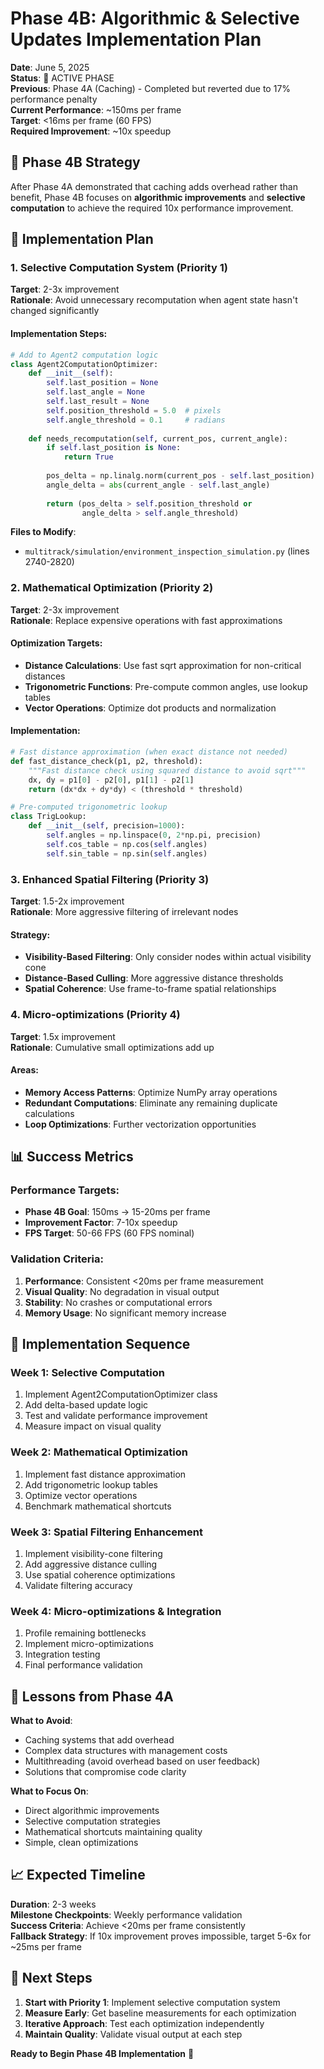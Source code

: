# Phase 4B: Algorithmic & Selective Updates Implementation Plan

**Date**: June 5, 2025  
**Status**: 🔄 ACTIVE PHASE  
**Previous**: Phase 4A (Caching) - Completed but reverted due to 17% performance penalty  
**Current Performance**: ~150ms per frame  
**Target**: <16ms per frame (60 FPS)  
**Required Improvement**: ~10x speedup  

## 🎯 Phase 4B Strategy

After Phase 4A demonstrated that caching adds overhead rather than benefit, Phase 4B focuses on **algorithmic improvements** and **selective computation** to achieve the required 10x performance improvement.

## 🔧 Implementation Plan

### 1. Selective Computation System (Priority 1)
**Target**: 2-3x improvement  
**Rationale**: Avoid unnecessary recomputation when agent state hasn't changed significantly

#### Implementation Steps:
```python
# Add to Agent2 computation logic
class Agent2ComputationOptimizer:
    def __init__(self):
        self.last_position = None
        self.last_angle = None  
        self.last_result = None
        self.position_threshold = 5.0  # pixels
        self.angle_threshold = 0.1     # radians
    
    def needs_recomputation(self, current_pos, current_angle):
        if self.last_position is None:
            return True
        
        pos_delta = np.linalg.norm(current_pos - self.last_position)
        angle_delta = abs(current_angle - self.last_angle)
        
        return (pos_delta > self.position_threshold or 
                angle_delta > self.angle_threshold)
```

**Files to Modify**:
- `multitrack/simulation/environment_inspection_simulation.py` (lines 2740-2820)

### 2. Mathematical Optimization (Priority 2)  
**Target**: 2-3x improvement  
**Rationale**: Replace expensive operations with fast approximations

#### Optimization Targets:
- **Distance Calculations**: Use fast sqrt approximation for non-critical distances
- **Trigonometric Functions**: Pre-compute common angles, use lookup tables
- **Vector Operations**: Optimize dot products and normalization

#### Implementation:
```python
# Fast distance approximation (when exact distance not needed)
def fast_distance_check(p1, p2, threshold):
    """Fast distance check using squared distance to avoid sqrt"""
    dx, dy = p1[0] - p2[0], p1[1] - p2[1]
    return (dx*dx + dy*dy) < (threshold * threshold)

# Pre-computed trigonometric lookup
class TrigLookup:
    def __init__(self, precision=1000):
        self.angles = np.linspace(0, 2*np.pi, precision)
        self.cos_table = np.cos(self.angles)
        self.sin_table = np.sin(self.angles)
```

### 3. Enhanced Spatial Filtering (Priority 3)
**Target**: 1.5-2x improvement  
**Rationale**: More aggressive filtering of irrelevant nodes

#### Strategy:
- **Visibility-Based Filtering**: Only consider nodes within actual visibility cone
- **Distance-Based Culling**: More aggressive distance thresholds
- **Spatial Coherence**: Use frame-to-frame spatial relationships

### 4. Micro-optimizations (Priority 4)
**Target**: 1.5x improvement  
**Rationale**: Cumulative small optimizations add up

#### Areas:
- **Memory Access Patterns**: Optimize NumPy array operations
- **Redundant Computations**: Eliminate any remaining duplicate calculations  
- **Loop Optimizations**: Further vectorization opportunities

## 📊 Success Metrics

### Performance Targets:
- **Phase 4B Goal**: 150ms → 15-20ms per frame
- **Improvement Factor**: 7-10x speedup
- **FPS Target**: 50-66 FPS (60 FPS nominal)

### Validation Criteria:
1. **Performance**: Consistent <20ms per frame measurement
2. **Visual Quality**: No degradation in visual output
3. **Stability**: No crashes or computational errors
4. **Memory Usage**: No significant memory increase

## 🔄 Implementation Sequence

### Week 1: Selective Computation
1. Implement Agent2ComputationOptimizer class
2. Add delta-based update logic
3. Test and validate performance improvement
4. Measure impact on visual quality

### Week 2: Mathematical Optimization  
1. Implement fast distance approximation
2. Add trigonometric lookup tables
3. Optimize vector operations
4. Benchmark mathematical shortcuts

### Week 3: Spatial Filtering Enhancement
1. Implement visibility-cone filtering
2. Add aggressive distance culling
3. Use spatial coherence optimizations
4. Validate filtering accuracy

### Week 4: Micro-optimizations & Integration
1. Profile remaining bottlenecks
2. Implement micro-optimizations
3. Integration testing
4. Final performance validation

## 🚫 Lessons from Phase 4A

**What to Avoid**:
- Caching systems that add overhead
- Complex data structures with management costs
- Multithreading (avoid overhead based on user feedback)
- Solutions that compromise code clarity

**What to Focus On**:
- Direct algorithmic improvements
- Selective computation strategies
- Mathematical shortcuts maintaining quality
- Simple, clean optimizations

## 📈 Expected Timeline

**Duration**: 2-3 weeks  
**Milestone Checkpoints**: Weekly performance validation  
**Success Criteria**: Achieve <20ms per frame consistently  
**Fallback Strategy**: If 10x improvement proves impossible, target 5-6x for ~25ms per frame

## 🎯 Next Steps

1. **Start with Priority 1**: Implement selective computation system
2. **Measure Early**: Get baseline measurements for each optimization
3. **Iterative Approach**: Test each optimization independently
4. **Maintain Quality**: Validate visual output at each step

**Ready to Begin Phase 4B Implementation** 🚀